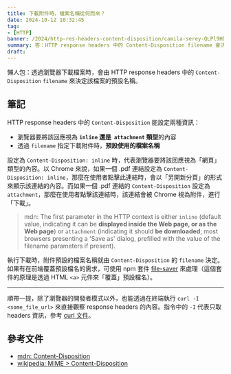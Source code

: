 ```yaml
---
title: 下載附件時，檔案名稱從何而來？
date: 2024-10-12 10:32:45
tag:
- [HTTP]
banner: /2024/http-res-headers-content-disposition/camila-serey-QLPl9HDHKZ4-unsplash.jpg
summary: 答：HTTP response headers 中的 Content-Disposition filename 會決定瀏覽器下載附件時，預設使用的檔案名稱。
draft: 
---
```


懶人包：透過瀏覽器下載檔案時，會由 HTTP response headers 中的 `Content-Disposition` `filename` 來決定該檔案的預設名稱。

## 筆記

HTTP response headers 中的 `Content-Disposition` 能設定兩種資訊：

- 瀏覽器要將該回應視為 **`inline` 還是  `attachment` 類型**的內容
- 透過 `filename` 指定下載附件時，**預設使用的檔案名稱**

設定為 `Content-Disposition: inline` 時，代表瀏覽器要將該回應視為「網頁」類型的內容。以 Chrome 來說，如果一個 .pdf 連結設定為 `Content-Disposition: inline`，那麼在使用者點擊此連結時，會以「另開新分頁」的形式來顯示該連結的內容。而如果一個 .pdf 連結的 `Content-Disposition` 設定為 `attachment`，那麼在使用者點擊該連結時，該連結會被 Chrome 視為附件，進行「下載」。

> mdn: The first parameter in the HTTP context is either `inline` (default value, indicating it can be **displayed inside the Web page, or as the Web page**) or `attachment` (indicating it should **be downloaded**; most browsers presenting a 'Save as' dialog, prefilled with the value of the filename parameters if present).

執行下載時，附件預設的檔案名稱就由 `Content-Disposition` 的 `filename` 決定。如果有在前端覆蓋預設檔名的需求，可使用 npm 套件 [file-saver](https://www.npmjs.com/package/file-saver) 來處理（這個套件的原理是透過 HTML `<a>` 元件來「覆蓋」預設檔名）。

---

順帶一提，除了瀏覽器的開發者模式以外，也能透過在終端執行 `curl -I <some_file_url>` 來直接觀察 response headers 的內容。指令中的 `-I` 代表只取 headers 資訊，參考 [curl 文件](https://curl.se/docs/manpage.html#-I)。

## 參考文件

- [mdn: Content-Disposition](https://developer.mozilla.org/en-US/docs/Web/HTTP/Headers/Content-Disposition)
- [wikipedia: MIME > Content-Disposition](https://en.wikipedia.org/wiki/MIME#Content-Disposition)
